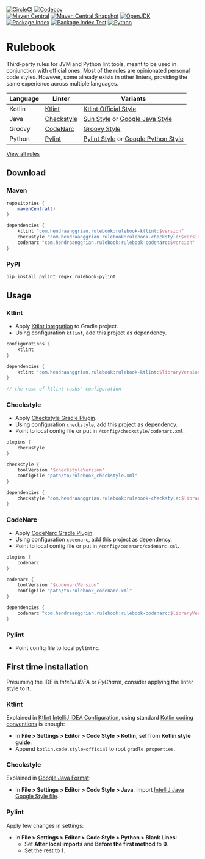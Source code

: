 [![CircleCI](https://img.shields.io/circleci/build/gh/hendraanggrian/rulebook)](https://circleci.com/gh/hendraanggrian/rulebook/)
[![Codecov](https://img.shields.io/codecov/c/gh/hendraanggrian/rulebook)](https://codecov.io/gh/hendraanggrian/rulebook/) \
[![Maven Central](https://img.shields.io/maven-central/v/com.hendraanggrian.rulebook/rulebook-ktlint)](https://repo1.maven.org/maven2/com/hendraanggrian/rulebook/rulebook-ktlint/)
[![Maven Central Snapshot](https://img.shields.io/nexus/s/com.hendraanggrian.rulebook/rulebook-ktlint?server=https%3A%2F%2Fs01.oss.sonatype.org)](https://s01.oss.sonatype.org/content/repositories/snapshots/com/hendraanggrian/rulebook/rulebook-ktlint/)
[![OpenJDK](https://img.shields.io/badge/jdk-1.8%2B-informational)](https://openjdk.java.net/projects/jdk8/) \
[![Package Index](https://shields.io/pypi/v/rulebook-pylint)](https://pypi.org/project/rulebook-pylint/)
[![Package Index Test](https://shields.io/pypi/v/rulebook-pylint?label=testpypi&pypiBaseUrl=https://test.pypi.org)](https://test.pypi.org/project/rulebook-pylint/)
[![Python](https://img.shields.io/badge/python-3-informational)](https://www.python.org/download/releases/3.0/)

# Rulebook

Third-party rules for JVM and Python lint tools, meant to be used in conjunction
with official ones. Most of the rules are opinionated personal code styles.
However, some already exists in other linters, providing the same experience
across multiple languages.

Language | Linter | Variants
--- | --- | ---
Kotlin | [Ktlint](https://pinterest.github.io/ktlint/) | [Ktlint Official Style](https://pinterest.github.io/ktlint/1.0.1/rules/code-styles/)
Java | [Checkstyle](https://checkstyle.org/) | [Sun Style](https://checkstyle.sourceforge.io/sun_style.html) or [Google Java Style](https://google.github.io/styleguide/javaguide.html)
Groovy | [CodeNarc](https://codenarc.org/) | [Groovy Style](https://groovy-lang.org/style-guide.html)
Python | [Pylint](https://pylint.org/) | [Pylint Style](https://pylint.pycqa.org/en/latest/user_guide/configuration/all-options.html) or [Google Python Style](https://google.github.io/styleguide/pyguide.html)

[View all rules](https://github.com/hendraanggrian/rulebook/wiki/)

## Download

### Maven

```gradle
repositories {
    mavenCentral()
}

dependencies {
    ktlint "com.hendraanggrian.rulebook:rulebook-ktlint:$version"
    checkstyle "com.hendraanggrian.rulebook:rulebook-checkstyle:$version"
    codenarc "com.hendraanggrian.rulebook:rulebook-codenarc:$version"
}
```

### PyPI

```sh
pip install pylint regex rulebook-pylint
```

## Usage

### Ktlint

- Apply [Ktlint Integration](https://pinterest.github.io/ktlint/0.49.1/install/integrations/#custom-gradle-integration)
  to Gradle project.
- Using configuration `ktlint`, add this project as dependency.

```gradle
configurations {
    ktlint
}

dependencies {
    ktlint "com.hendraanggrian.rulebook:rulebook-ktlint:$libraryVersion"
}

// the rest of ktlint tasks' configuration
```

### Checkstyle

- Apply [Checkstyle Gradle Plugin](https://docs.gradle.org/current/userguide/checkstyle_plugin.html).
- Using configuration `checkstyle`, add this project as dependency.
- Point to local config file or put in `/config/checkstyle/codenarc.xml`.

```gradle
plugins {
    checkstyle
}

checkstyle {
    toolVersion "$checkstyleVersion"
    configFile "path/to/rulebook_checkstyle.xml"
}

dependencies {
    checkstyle "com.hendraanggrian.rulebook:rulebook-checkstyle:$libraryVersion"
}
```

### CodeNarc

- Apply [CodeNarc Gradle Plugin](https://docs.gradle.org/current/userguide/codenarc_plugin.html).
- Using configuration `codenarc`, add this project as dependency.
- Point to local config file or put in `/config/codenarc/codenarc.xml`.

```gradle
plugins {
    codenarc
}

codenarc {
    toolVersion "$codenarcVersion"
    configFile "path/to/rulebook_codenarc.xml"
}

dependencies {
    codenarc "com.hendraanggrian.rulebook:rulebook-codenarc:$libraryVersion"
}
```

### Pylint

- Point config file to local `pylintrc`.

## First time installation

Presuming the IDE is *IntelliJ IDEA* or *PyCharm*, consider applying the linter
style to it.

### Ktlint

Explained in [Ktlint IntelliJ IDEA Configuration](https://pinterest.github.io/ktlint/0.49.1/rules/configuration-intellij-idea/),
using standard [Kotlin coding conventions](https://kotlinlang.org/docs/coding-conventions.html)
is enough:

- In **File > Settings > Editor > Code Style > Kotlin**, set from
  **Kotlin style guide**.
- Append `kotlin.code.style=official` to root `gradle.properties`.

### Checkstyle

Explained in [Google Java Format](https://github.com/google/google-java-format/):

- In **File > Settings > Editor > Code Style > Java**, import
  [IntelliJ Java Google Style file](https://raw.githubusercontent.com/google/styleguide/gh-pages/intellij-java-google-style.xml).

### Pylint

Apply few changes in settings:

- In **File > Settings > Editor > Code Style > Python > Blank Lines**:
  - Set **After local imports** and **Before the first method** to **0**.
  - Set the rest to **1**.
